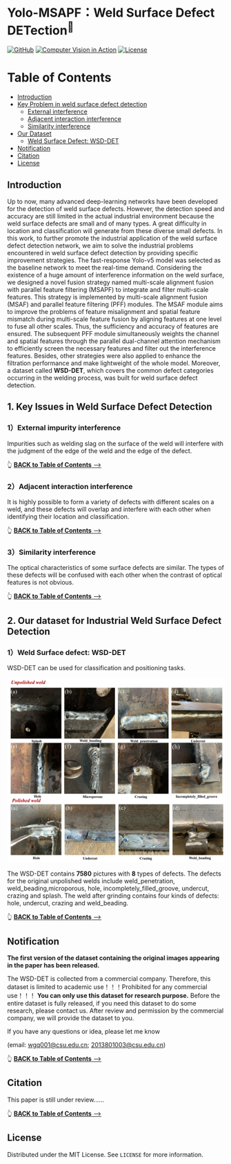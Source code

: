 # Yolo-MSAPF：Weld Surface Defect DETection<sup>📌</sup>
<a href="https://github.com/Luckycat518"><img src="https://img.shields.io/badge/GitHub-@Luckycat518-000000.svg?logo=GitHub" alt="GitHub" target="_blank"></a>
<a href="https://charmve.github.io/computer-vision-in-action/" target="_blank"><img src="https://img.shields.io/badge/Computer Vision-000000.svg?logo=GitBook" alt="Computer Vision in Action"></a>
[![License](https://img.shields.io/github/license/Charmve/Surface-Defect-Detection)](LICENSE)

# Table of Contents

- [Introduction](#introduction)
- [Key Problem in weld surface defect detection](#1-key-issues-in-weld-surface-defect-detection)
  - [External interference](#1external-impurity-interference)
  - [Adjacent interaction interference](#2adjacent-interaction-interference)
  - [Similarity interference](#3similarity-interference)
- [Our Dataset](#2-our-dataset-for-industrial-weld-surface-defect-detection)
  - [Weld Surface Defect: WSD-DET](#1weld-surface-defect-wsd-det)
- [Notification](#notification)
- [Citation](#citation)
- [License](#license)


## Introduction


<p>Up to now, many advanced deep-learning networks have been developed for the detection of weld surface defects. However, the detection speed and accuracy are still limited in the actual industrial environment because the weld surface defects are small and of many types. A great difficulty in location and classification will generate from these diverse small defects. In this work, to further promote the industrial application of the weld surface defect detection network, we aim to solve the industrial problems encountered in weld surface defect detection by providing specific improvement strategies. The fast-response Yolo-v5 model was selected as the baseline network to meet the real-time demand. Considering the existence of a huge amount of interference information on the weld surface, we designed a novel fusion strategy named multi-scale alignment fusion with parallel feature filtering (MSAPF) to integrate and filter multi-scale features. This strategy is implemented by multi-scale alignment fusion (MSAF) and parallel feature filtering (PFF) modules. The MSAF module aims to improve the problems of feature misalignment and spatial feature mismatch during multi-scale feature fusion by aligning features at one level to fuse all other scales. Thus, the sufficiency and accuracy of features are ensured. The subsequent PFF module simultaneously weights the channel and spatial features through the parallel dual-channel attention mechanism to efficiently screen the necessary features and filter out the interference features. Besides, other strategies were also applied to enhance the filtration performance and make lightweight of the whole model. Moreover, a dataset called <strong>WSD-DET</strong>, which covers the common defect categories occurring in the welding process, was built for weld surface defect detection. </p>



## 1. Key Issues in Weld Surface Defect Detection

### 1）External impurity interference

<p>Impurities such as welding slag on the surface of the weld will interfere with the judgment of the edge of the weld and the edge of the defect.</p>

👆 [<b>BACK to Table of Contents</b> -->](#table-of-contents)

### 2）Adjacent interaction interference

<p>It is highly possible to form a variety of defects with different scales on a weld, and these defects will overlap and interfere with each other when identifying their location and classification.</p>

👆 [<b>BACK to Table of Contents</b> -->](#table-of-contents)

### 3）Similarity interference
<p>The optical characteristics of some surface defects are similar. The types of these defects will be confused with each other when the contrast of optical features is not obvious.</p>

👆 [<b>BACK to Table of Contents</b> -->](#table-of-contents)

## 2. Our dataset for Industrial Weld Surface Defect Detection

### 1）Weld Surface defect: WSD-DET

WSD-DET can be used for classification and positioning tasks.


<div align=center><img src="https://github.com/Luckycat518/Yolo-MSAPF/blob/main/Cover_image/Dataset-description.jpg"></div>

<p>The WSD-DET contains <b>7580</b> pictures with <b>8</b> types of defects. The defects for the original unpolished welds include weld_penetration, weld_beading,microporous, hole, incompletely_filled_groove, undercut, crazing and splash. The weld after grinding contains four kinds of defects: hole, undercut, crazing and weld_beading. </p>

👆 [<b>BACK to Table of Contents</b> -->](#table-of-contents)

## Notification
<b>The first version of the dataset containing the original images appearing in the paper has been released.</b>
<p>The WSD-DET is collected from a commercial company. Therefore, this dataset is limited to academic use！！！Prohibited for any commercial use！！！
<strong>You can only use this dataset for research purpose.</strong>
Before the entire dataset is fully released, if you need this dataset to do some research, please contact us. After review and permission by the commercial company, we will provide the dataset to you.</p>


If you have any questions or idea, please let me know <p>(email: wgq001@csu.edu.cn; 2013801003@csu.edu.cn)</p>

👆 [<b>BACK to Table of Contents</b> -->](#table-of-contents)

## Citation
This paper is still under review......

👆 [<b>BACK to Table of Contents</b> -->](#table-of-contents)


<!-- LICENSE -->
## License

Distributed under the MIT License. See `LICENSE` for more information.



